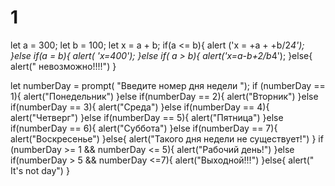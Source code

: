  # 1
let  a = 300;
let b = 100;
let x = a + b;
if(a <= b){
  alert ('x = +a + +b/2*4');
}else if(a = b){
  alert( 'x=400');
}else if( a > b){
 alert('x=a-b+2/b*4');
}else{
    alert(" невозможно!!!!")
}

let numberDay = prompt( "Введите номер дня недели ");
 if (numberDay == 1){
   alert("Понедельник")
 }else if(numberDay == 2){
   alert("Вторник")
 }else if(numberDay == 3){
   alert("Среда")
 }else if(numberDay == 4){
  alert("Четверг")
 }else if(numberDay == 5){
  alert("Пятница")
 }else if(numberDay == 6){
  alert("Суббота")
 }else if(numberDay == 7){
  alert("Воскресенье")
 }else{
   alert("Такого дня недели не существует!")
 }
 if (numberDay >= 1 && numberDay <= 5){
   alert("Рабочий день!")
 }else if(numberDay > 5 && numberDay <=7){
   alert("Выходной!!!")
 }else{
   alert(" It's not day")
 }

